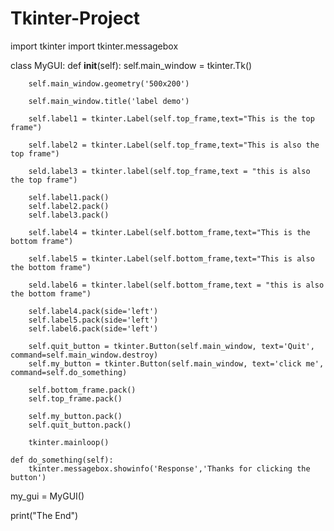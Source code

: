 # Tkinter-Project

import tkinter
import tkinter.messagebox

class MyGUI:
    def __init__(self):
        self.main_window = tkinter.Tk()

        self.main_window.geometry('500x200')

        self.main_window.title('label demo')

        self.label1 = tkinter.Label(self.top_frame,text="This is the top frame")

        self.label2 = tkinter.Label(self.top_frame,text="This is also the top frame")

        seld.label3 = tkinter.label(self.top_frame,text = "this is also the top frame")

        self.label1.pack()
        self.label2.pack()
        self.label3.pack()

        self.label4 = tkinter.Label(self.bottom_frame,text="This is the bottom frame")

        self.label5 = tkinter.Label(self.bottom_frame,text="This is also the bottom frame")

        seld.label6 = tkinter.label(self.bottom_frame,text = "this is also the bottom frame")

        self.label4.pack(side='left')
        self.label5.pack(side='left')
        self.label6.pack(side='left')

        self.quit_button = tkinter.Button(self.main_window, text='Quit', command=self.main_window.destroy)
        self.my_button = tkinter.Button(self.main_window, text='click me', command=self.do_something)

        self.bottom_frame.pack()
        self.top_frame.pack()

        self.my_button.pack()
        self.quit_button.pack()

        tkinter.mainloop()
                                        
    def do_something(self):
        tkinter.messagebox.showinfo('Response','Thanks for clicking the button')

my_gui = MyGUI()

print("The End")
